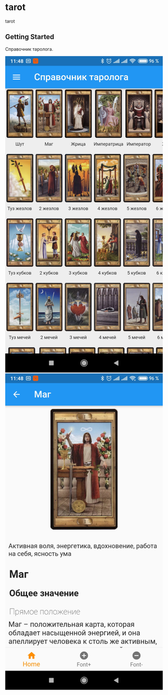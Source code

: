 # tarot

tarot

## Getting Started

Справочник таролога.

![Home screen](assets/screenshots/main.jpg)
![Detail screen](assets/screenshots/detail.jpg)


